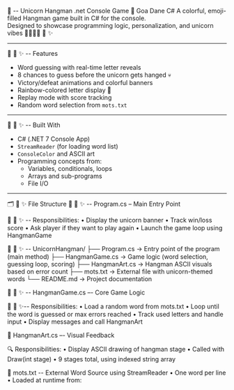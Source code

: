 🦄 -- Unicorn Hangman .net Console Game 🦄
Goa Dane 
C#
A colorful, emoji-filled Hangman game built in C# for the console.  
Designed to showcase programming logic, personalization, and unicorn vibes 🦄🦄🦄🦄 🌈 ✨

---

 🦄 🌈 ✨ -- Features
- Word guessing with real-time letter reveals
- 8 chances to guess before the unicorn gets hanged 💀
- Victory/defeat animations and colorful banners
- Rainbow-colored letter display 🌈
- Replay mode with score tracking
- Random word selection from `mots.txt`

---

 🧠 🌈 ✨ -- Built With
- C# (.NET 7 Console App)
- `StreamReader` (for loading word list)
- `ConsoleColor` and ASCII art
- Programming concepts from:
  - Variables, conditionals, loops
  - Arrays and sub-programs
  - File I/O

---

 🗂️ 🌈 ✨ File Structure
 🦄 🌈 ✨ -- Program.cs – Main Entry Point

 🦄 🌈 ✨ -- Responsibilities:
	•	Display the unicorn banner
	•	Track win/loss score
	•	Ask player if they want to play again
	•	Launch the game loop using HangmanGame

 🦄 🌈 ✨ -- UnicornHangman/
  ├── Program.cs            → Entry point of the program (main method)
  ├── HangmanGame.cs        → Game logic (word selection, guessing loop, scoring)
  ├── HangmanArt.cs         → Hangman ASCII visuals based on error count
  ├── mots.txt              → External file with unicorn-themed words
  └── README.md             → Project documentation

🦄 🌈 ✨ -- HangmanGame.cs –- Core Game Logic

🦄 🌈 ✨--  Responsibilities:
	•	Load a random word from mots.txt
	•	Loop until the word is guessed or max errors reached
	•	Track used letters and handle input
	•	Display messages and call HangmanArt
 
🎨 HangmanArt.cs –- Visual Feedback

🔍 Responsibilities:
	•	Display ASCII drawing of hangman stage
	•	Called with Draw(int stage)
	•	9 stages total, using indexed string array

🦄 mots.txt -- External Word Source using StreamReader
	•	One word per line
	•	Loaded at runtime from:
